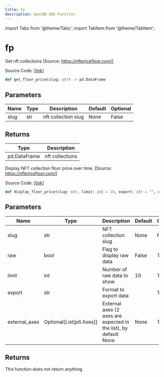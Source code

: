```yaml
---
title: fp
description: OpenBB SDK Function
---
```


import Tabs from '@theme/Tabs';
import TabItem from '@theme/TabItem';

# fp

<Tabs>
<TabItem value="model" label="Model" default>

Get nft collections [Source: https://nftpricefloor.com/]

Source Code: [[link](https://github.com/OpenBB-finance/OpenBBTerminal/tree/main/openbb_terminal/cryptocurrency/nft/nftpricefloor_model.py#L46)]

```python
def get_floor_price(slug: str) -> pd.DataFrame
```
## Parameters

| Name | Type | Description | Default | Optional |
| ---- | ---- | ----------- | ------- | -------- |
| slug | str | nft collection slug | None | False |

## Returns

| Type | Description |
| ---- | ----------- |
| pd.DataFrame | nft collections |



</TabItem>
<TabItem value="view" label="View">

Display NFT collection floor price over time. [Source: https://nftpricefloor.com/]

Source Code: [[link](https://github.com/OpenBB-finance/OpenBBTerminal/tree/main/openbb_terminal/cryptocurrency/nft/nftpricefloor_view.py#L88)]

```python
def display_floor_price(slug: str, limit: int = 10, export: str = "", external_axes: Optional[List[matplotlib.axes._axes.Axes]] = None, raw: bool = False) -> None
```
## Parameters

| Name | Type | Description | Default | Optional |
| ---- | ---- | ----------- | ------- | -------- |
| slug | str | NFT collection slug | None | False |
| raw | bool | Flag to display raw data | False | True |
| limit | int | Number of raw data to show | 10 | True |
| export | str | Format to export data |  | True |
| external_axes | Optional[List[plt.Axes]] | External axes (2 axes are expected in the list), by default None | None | True |

## Returns

This function does not return anything



</TabItem>
</Tabs>